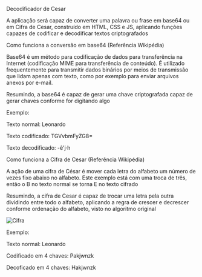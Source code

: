 Decodificador de Cesar

A aplicação será capaz de converter uma palavra ou frase em base64 ou em Cifra de Cesar, construído em HTML, CSS e JS, aplicando funções capazes de codificar e decodificar textos criptografados


Como funciona a conversão em base64 (Referência Wikipédia)

Base64 é um método para codificação de dados para transferência na Internet (codificação MIME para transferência de conteúdo). É utilizado frequentemente para transmitir dados binários por meios de transmissão que lidam apenas com texto, como por exemplo para enviar arquivos anexos por e-mail.

Resumindo, a base64 é capaz de gerar uma chave criptografada capaz de gerar chaves conforme for digitando algo 

Exemplo:

Texto normal:
Leonardo

Texto codificado:
TGVvbmFyZG8=

Texto decodificado:
-ê'j·h

Como funciona a Cifra de Cesar (Referência Wikipédia)

A ação de uma cifra de César é mover cada letra do alfabeto um número de vezes fixo abaixo no alfabeto. Este exemplo está com uma troca de três, então o B no texto normal se torna E no texto cifrado

Resumindo, a cifra de Cesar é capaz de trocar uma letra pela outra dividindo entre todo o alfabeto, aplicando a regra de crescer e decrescer conforme ordenação do alfabeto, visto no algoritmo original

![Cifra](../../assests/img/cifra.png)

Exemplo:

Texto normal:
Leonardo

Codificado em 4 chaves:
Pakjwnzk

Decoficado em 4 chaves:
Hakjwnzk
